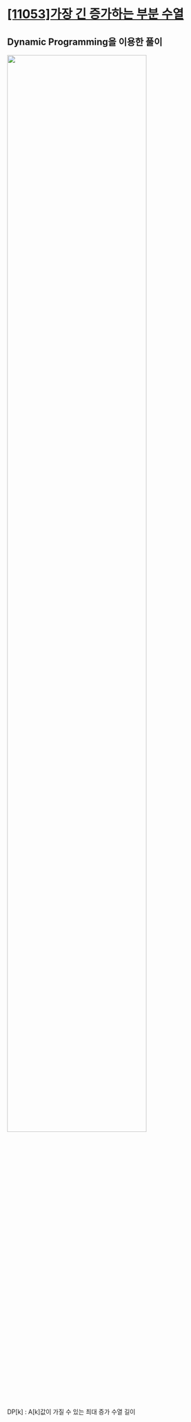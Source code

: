 
# [[11053]가장 긴 증가하는 부분 수열](https://www.acmicpc.net/problem/11053)  
  
## Dynamic Programming을 이용한 풀이  
<image src="https://lh3.googleusercontent.com/xQD67b0wi0alNpdHoTmE8GC7qHefoQ2XUmZTdj1BigkG0siukT0syMSdpUhyb3DSqyjzlsiJZBYWwLlxpIoi6WKG3lCksD57iRf0wGqlngq_HXTnwWvW6suwpCaX_0WOzI__bEeG" width="80%">
  
DP[k] : A[k]값이 가질 수 있는 최대 증가 수열 길이